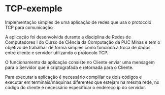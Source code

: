 # TCP-exemple
Implementação simples de uma aplicação de redes que usa o protocolo TCP para comunicação 

A aplicação foi desenvolvida durante a disciplina de Redes de Computadores I do Curso de Ciência da Computação da PUC Minas e tem o objetivo de trabalhar de forma simples como funciona a troca de dados entre cliente e servidor utilizando o protocolo TCP.

O funcionamento da aplicação consiste no Cliente enviar uma mensagem para o Servidor que é criptografada e retornada para o Cliente.

Para executar a aplicação é necessário complilar os dois códigos e executar em terminais/maquinas diferentes que estejam na mesma rede, no código do cliente é necessário especificar o endereço ip do servidor.
